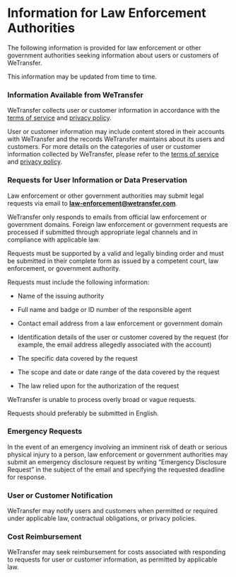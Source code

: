 Information for Law Enforcement Authorities
===========================================

The following information is provided for law enforcement or other government authorities seeking information about users or customers of WeTransfer.

This information may be updated from time to time.  
  
  

### Information Available from WeTransfer

WeTransfer collects user or customer information in accordance with the [terms of service](https://wetransfer.com/it-IT/explore/legal/terms) and [privacy policy](https://wetransfer.com/it-IT/explore/legal/privacy). 

User or customer information may include content stored in their accounts with WeTransfer and the records WeTransfer maintains about its users and customers. For more details on the categories of user or customer information collected by WeTransfer, please refer to the [terms of service](https://wetransfer.com/it-IT/explore/legal/terms) and [privacy policy](https://wetransfer.com/it-IT/explore/legal/privacy).  
  
  

### Requests for User Information or Data Preservation

Law enforcement or other government authorities may submit legal requests via email to **law-enforcement@wetransfer.com**.

WeTransfer only responds to emails from official law enforcement or government domains. Foreign law enforcement or government requests are processed if submitted through appropriate legal channels and in compliance with applicable law.

Requests must be supported by a valid and legally binding order and must be submitted in their complete form as issued by a competent court, law enforcement, or government authority.

Requests must include the following information:

*   Name of the issuing authority
    

*   Full name and badge or ID number of the responsible agent
    

*   Contact email address from a law enforcement or government domain
    

*   Identification details of the user or customer covered by the request (for example, the email address allegedly associated with the account)
    

*   The specific data covered by the request
    

*   The scope and date or date range of the data covered by the request
    

*   The law relied upon for the authorization of the request
    

WeTransfer is unable to process overly broad or vague requests.

Requests should preferably be submitted in English.  
  
  

### Emergency Requests

In the event of an emergency involving an imminent risk of death or serious physical injury to a person, law enforcement or government authorities may submit an emergency disclosure request by writing “Emergency Disclosure Request” in the subject of the email and specifying the requested deadline for response.  
  
  

### User or Customer Notification

WeTransfer may notify users and customers when permitted or required under applicable law, contractual obligations, or privacy policies.  
  
  

### Cost Reimbursement

WeTransfer may seek reimbursement for costs associated with responding to requests for user or customer information, as permitted by applicable law.